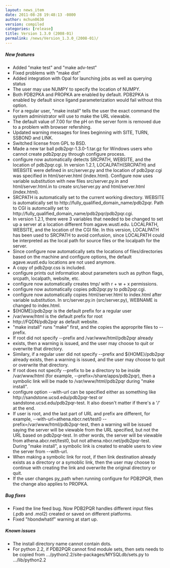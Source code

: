 ```yaml
---
layout: news_item
date: 2011-08-28 19:48:13 -0800
author: mchun0630
version: compiled
categories: [release]
title: Version 1.3.0 (2008-01)
permalink: /news/Version_1.3.0_(2008-01)/
---
```



<h5>New features</h5>
<ul>
<li>Added "make test" and "make adv-test"</li>
<li>Fixed problems with "make dist"</li>
<li>Added integration with Opal for launching jobs as well as querying status</li>
<li>The user may use NUMPY to specify the location of NUMPY.</li>
<li>Both PDB2PKA and PROPKA are enabled by default.  PDB2PKA is enabled by default since ligand parameterization would fail without this option.</li>
<li>For a regular user, "make install" tells the user the exact command the system administrator will use to make the URL viewable.</li>
<li>The default value of 7.00 for the pH on the server form is removed due to a problem with browser refershing.</li>
<li>Updated warning messages for lines beginning with SITE, TURN, SSBOND and LINK.</li>
<li>Switched license from GPL to BSD.</li>
<li>Made a new tar ball pdb2pqr-1.3.0-1.tar.gz for Windows users who cannot create pdb2pqr.py through configure process.</li>
<li>configure now automatically detects SRCPATH, WEBSITE, and the location of pdb2pqr.cgi.  In version 1.2.1, LOCALPATH(SRCPATH) and WEBSITE were defined in src/server.py and the location of pdb2pqr.cgi was specified in html/server.html (index.html).  Configure now uses variable substitution with new files src/server.py.in and html/server.html.in to create src/server.py and html/server.html (index.html).</li>
<li>SRCPATH is automatically set to the current working directory. WEBSITE is automatically set to http://fully_qualified_domain_name/pdb2pqr. Path to CGI is automcailly set to http://fully_qualified_domain_name/pdb2pqr/pdb2pqr.cgi.  </li>
<li>In version 1.2.1, there were 3 variables that needed to be changed to set up a server at a location different from agave.wustl.edu.  LOCALPATH, WEBSITE, and the location of the CGI file.  In this version, LOCALPATH has been used to SRCPATH to avoid confusion, since LOCALPATH could be interpreted as the local path for source files or the localpath for the server.</li>
<li>Since configure now automatically sets the locations of files/directories based on the machine and configure options, the default  agave.wustl.edu locations are not used anymore.</li>
<li>A copy of pdb2pqr.css is included.</li>
<li>configure prints out information about parameters such as python flags, srcpath, localpath, website, etc.</li>
<li>configure now automatically creates tmp/ with r + w + x permissions.</li>
<li>configure now automatically copies pdb2pqr.py to pdb2pqr.cgi.</li>
<li>configure now automatically copies html/server.html to index.html after variable substitution.  In src/server.py.in (src/server.py), WEBNAME is changed to index.html. </li>
<li>${HOME}/pdb2pqr is the default prefix for a regular user</li>
<li>/var/www/html is the default prefix for root</li>
<li>http://FQDN/pdb2pqr as default website.  </li>
<li>"make install" runs "make" first, and the copies the approprite files to --prefix.</li>
<li>If root did not specify --prefix and /var/www/html/pdb2pqr already</li>
<li>exists, then a warning is issued, and the user may choose to quit or overwrite that directory.  </li>
<li>Similary, if a regular user did not specify --prefix and ${HOME}/pdb2pqr already exists, then a warning is issued, and the user may choose to quit or overwrite that directory. </li>
<li>If root does not specify --prefix to be a directory to be inside /var/www/html (for example, --prefix=/share/apps/pdb2pqr), then a symbolic link will be made to /var/www/html/pdb2pqr during "make install".</li>
<li>configure option --with-url can be specified either as something like http://sandstone.ucsd.edu/pdb2pqr-test or sandstone.ucsd.edu/pdb2pqr-test.  It also doesn't matter if there's a '/' at the end.</li>
<li>If user is root, and the last part of URL and prefix are different, for example, --with-url=athena.nbcr.net/test0 --prefix=/var/www/html/pdb2pqr-test, then a warning will be issued saying the server will be viewable from the URL specified, but not the URL based on pdb2pqr-test.  In other words, the server will be viewable from athena.abcr.net/test0, but not athena.nbcr.net/pdb2pqr-test.  During "make  install", a symbolic link is created to enable users to view the server from --with-url.</li>
<li>When making a symbolic link for root, if then link destination already exists as a directory or a symoblic link, then the user may choose to continue with creating the link and overwrite the original directory or quit.</li>
<li>If the user changes py_path when running configure for PDB2PQR, then the change also applies to PROPKA.</li>
</ul>

<h5>Bug fixes</h5>
<ul>
<li>Fixed the line feed bug. Now PDB2PQR handles different input files (.pdb and .mol2) created or saved on different platforms.</li>
<li>Fixed "hbondwhatif" warning at start up.</li>
</ul>

<h5>Known issues</h5>
<ul>
<li>The install directory name cannot contain dots.</li>
<li>For python 2.2, if PDB2PQR cannot find module sets, then sets needs to be copied from .../python2.2/site-packages/MYSQLdb/sets.py to .../lib/python2.2</li>
</ul>
